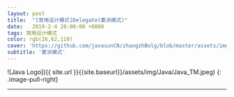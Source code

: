 ```yaml
---
layout: post
title:  "[常用设计模式]Delegate(委派模式)"
date:   2019-2-4 20:00:00 +0800
tags: 常用设计模式
color: rgb(26,62,110)
cover: 'https://github.com/javasunCN/zhangzhBolg/blob/master/assets/img/spring/spring.jpg?raw=true'
subtitle: '委派模式'
---
```


![Java Logo]({{ site.url }}{{site.baseurl}}/assets/img/Java/Java_TM.jpeg)
{: .image-pull-right}

------------------------
















